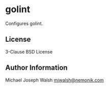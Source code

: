 golint
======

Configures golint.

License
-------

3-Clause BSD License

Author Information
------------------

Michael Joseph Walsh <mjwalsh@nemonik.com>
